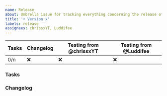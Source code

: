 ```yaml
---
name: Release
about: Umbrella issue for tracking everything concerning the release of a new version
title: '☂️ Version x'
labels: release
assignees: chrissxYT, Luddifee
---
```


| Tasks | Changelog | Testing from @chrissxYT | Testing from @Luddifee |
|-------|-----------|-------------------------|------------------------|
| 0/n   | :x:       | :x:                     | :x:                    |

### Tasks


### Changelog

